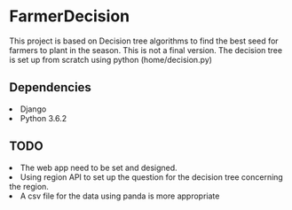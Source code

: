 <h1> FarmerDecision </h1>

This project is based on Decision tree algorithms to find the best seed for farmers to plant in the season. 
This is not a final version.
The decision tree is set up from scratch using python (home/decision.py) 

<h2> Dependencies </h2> 
  <li> Django </li>
  <li> Python 3.6.2 </li>
  
<h2> TODO  </h2>
  <li>The web app need to be set and designed.</li>
  <li>Using region API to set up the question for the decision tree concerning the region. </li>
  <li>A csv file for the data using panda is more appropriate</li>


